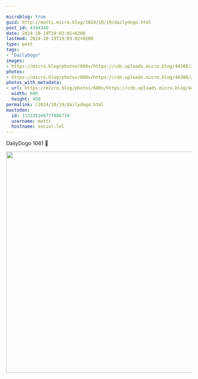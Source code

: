 ```yaml
---

microblog: true
guid: http://matti.micro.blog/2024/10/19/dailydogo.html
post_id: 4394340
date: 2024-10-19T19:03:01+0200
lastmod: 2024-10-19T19:03:02+0200
type: post
tags:
- "DailyDogo"
images:
- https://micro.blog/photos/600x/https://cdn.uploads.micro.blog/44388/2024/1d2e89fbc4174a7daf613e6ae7dcf967.jpg
photos:
- https://micro.blog/photos/600x/https://cdn.uploads.micro.blog/44388/2024/1d2e89fbc4174a7daf613e6ae7dcf967.jpg
photos_with_metadata:
- url: https://micro.blog/photos/600x/https://cdn.uploads.micro.blog/44388/2024/1d2e89fbc4174a7daf613e6ae7dcf967.jpg
  width: 600
  height: 450
permalink: /2024/10/19/dailydogo.html
mastodon:
  id: 113335168777886710
  username: matti
  hostname: social.lol
---
```

DailyDogo 1061 🐶

<img src="/media/uploads/2024/1d2e89fbc4174a7daf613e6ae7dcf967.jpg" width="600" alt="" />
